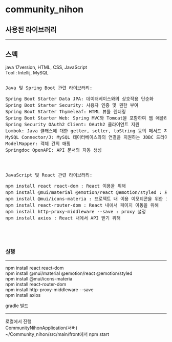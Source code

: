 # community_nihon

<h2>사용된 라이브러리</h2>
<hr>
<h2>스펙</h2>
java 17version, HTML, CSS, JavaScript</br>
Tool : Intellij, MySQL  
<pre>
<pre>Java 및 Spring Boot 관련 라이브러리:
<pre>Spring Boot Starter Data JPA: 데이터베이스와의 상호작용 단순화
Spring Boot Starter Security: 사용자 인증 및 권한 부여
Spring Boot Starter Thymeleaf: HTML 뷰를 렌더링
Spring Boot Starter Web: Spring MVC와 Tomcat을 포함하여 웹 애플리케이션 개발을 단순화
Spring Security OAuth2 Client: OAuth2 클라이언트 지원
Lombok: Java 클래스에 대한 getter, setter, toString 등의 메서드 자동 생성
MySQL Connector/J: MySQL 데이터베이스와의 연결을 지원하는 JDBC 드라이버
ModelMapper: 객체 간의 매핑
Springdoc OpenAPI: API 문서의 자동 생성</pre></pre>
<pre>
JavaScript 및 React 관련 라이브러리:
<pre>
npm install react react-dom : React 이용을 위해
npm install @mui/material @emotion/react @emotion/styled : 프로젝트 내 이용 이모티콘을 위해
npm install @mui/icons-materia : 프로젝트 내 이용 이모티콘을 위한 install
npm install react-router-dom : React 내에서 페이지 이동을 위해
npm install http-proxy-middleware --save : proxy 설정
npm install axios : React 내에서 API 받기 위해
</pre>
</pre>
</pre>
<h3>실행</h3>
<hr>
<p>
npm install react react-dom<br>
npm install @mui/material @emotion/react @emotion/styled<br>
npm install @mui/icons-materia<br>
npm install react-router-dom<br>
npm install http-proxy-middleware --save<br>
npm install axios<br>

gradle 빌드
</p>
<hr>
로컬에서 진행 <br>
CommunityNihonApplication(서버)<br>
~/Community_nihon/src/main/front에서 npm start








